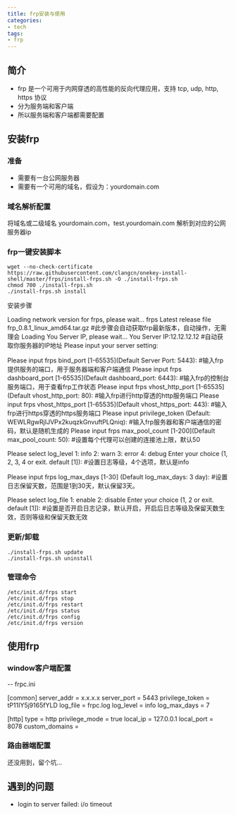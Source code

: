```yaml
---
title: frp安装与使用
categories:
- tech
tags:
- frp
---
```



## 简介
+ frp 是一个可用于内网穿透的高性能的反向代理应用，支持 tcp, udp, http, https 协议
+ 分为服务端和客户端
+ 所以服务端和客户端都需要配置


<!-- more -->

## 安装frp
### 准备
+ 需要有一台公网服务器
+ 需要有一个可用的域名，假设为：yourdomain.com

### 域名解析配置

将域名或二级域名 yourdomain.com，test.yourdomain.com 解析到对应的公网服务器ip

### frp一键安装脚本

```
wget --no-check-certificate https://raw.githubusercontent.com/clangcn/onekey-install-shell/master/frps/install-frps.sh -O ./install-frps.sh
chmod 700 ./install-frps.sh
./install-frps.sh install
```
安装步骤

Loading network version for frps, please wait...
frps Latest release file frp_0.8.1_linux_amd64.tar.gz    #此步骤会自动获取frp最新版本，自动操作，无需理会
Loading You Server IP, please wait...
You Server IP:12.12.12.12                                           #自动获取你服务器的IP地址
Please input your server setting:

Please input frps bind_port [1-65535](Default Server Port: 5443):      #输入frp提供服务的端口，用于服务器端和客户端通信
Please input frps dashboard_port [1-65535](Default dashboard_port: 6443): #输入frp的控制台服务端口，用于查看frp工作状态
Please input frps vhost_http_port [1-65535](Default vhost_http_port: 80):  #输入frp进行http穿透的http服务端口
Please input frps vhost_https_port [1-65535](Default vhost_https_port: 443): #输入frp进行https穿透的https服务端口
Please input privilege_token (Default: WEWLRgwRjIJVPx2kuqzkGnvuftPLQniq): #输入frp服务器和客户端通信的密码，默认是随机生成的
Please input frps max_pool_count [1-200](Default max_pool_count: 50):     #设置每个代理可以创建的连接池上限，默认50

Please select log_level
1: info
2: warn
3: error
4: debug
Enter your choice (1, 2, 3, 4 or exit. default [1]):        #设置日志等级，4个选项，默认是info

Please input frps log_max_days [1-30]
(Default log_max_days: 3 day):            #设置日志保留天数，范围是1到30天，默认保留3天。

Please select log_file
1: enable
2: disable
Enter your choice (1, 2 or exit. default [1]):      #设置是否开启日志记录，默认开启，开启后日志等级及保留天数生效，否则等级和保留天数无效

### 更新/卸载

    ./install-frps.sh update
    ./install-frps.sh uninstall

### 管理命令

    /etc/init.d/frps start
    /etc/init.d/frps stop
    /etc/init.d/frps restart
    /etc/init.d/frps status
    /etc/init.d/frps config
    /etc/init.d/frps version

## 使用frp

### window客户端配置

-- frpc.ini

[common]
server_addr = x.x.x.x
server_port = 5443
privilege_token = tP11IY5j9165fYLD
log_file = frpc.log 
log_level = info 
log_max_days = 7 

[http]
type = http
privilege_mode = true 
local_ip = 127.0.0.1
local_port = 8078
custom_domains = 

### 路由器端配置

还没用到，留个坑...


## 遇到的问题

+ login to server failed: i/o timeout



